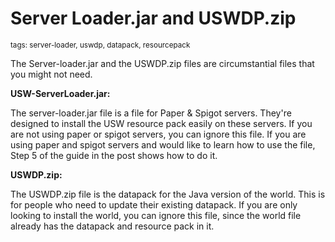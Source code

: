 # Server Loader.jar and USWDP.zip
<sup>tags: server-loader, uswdp, datapack, resourcepack</sup>

The Server-loader.jar and the USWDP.zip files are circumstantial files that you might not need.

**__USW-ServerLoader.jar:__**

The server-loader.jar file is a file for Paper & Spigot servers. They're designed to install the USW resource pack easily on these servers. If you are not using paper or spigot servers, you can ignore this file. If you are using paper and spigot servers and would like to learn how to use the file, Step 5 of the guide in the post shows how to do it.

**__USWDP.zip:__**

The USWDP.zip file is the datapack for the Java version of the world. This is for people who need to update their existing datapack. If you are only looking to install the world, you can ignore this file, since the world file already has the datapack and resource pack in it.
